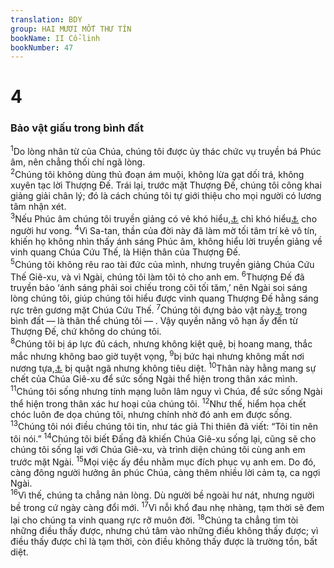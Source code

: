 ```yaml
---
translation: BDY
group: HAI MƯƠI MỐT THƯ TÍN
bookName: II Cổ-linh 
bookNumber: 47
---
```


<div class="title"><h1>4</h1><h3>Bảo vật giấu trong bình đất</h3></div>
<span class="verse 2co_4_1"><sup>1</sup>Do lòng nhân từ của Chúa, chúng tôi được ủy thác chức vụ truyền bá Phúc âm, nên chẳng thối chí ngã lòng.<br/></span>
<span class="verse 2co_4_2"><sup>2</sup>Chúng tôi không dùng thủ đoạn ám muội, không lừa gạt dối trá, không xuyên tạc lời Thượng Đế. Trái lại, trước mặt Thượng Đế, chúng tôi công khai giảng giải chân lý; đó là cách chúng tôi tự giới thiệu cho mọi người có lương tâm nhận xét.<br/></span>
<span class="verse 2co_4_3"><sup>3</sup>Nếu Phúc âm chúng tôi truyền giảng có vẻ khó hiểu,<a href="#" data-toggle="tooltip" data-placement="bottom" title="Nt che kín">⚓</a> chỉ khó hiểu<a href="#" data-toggle="tooltip" data-placement="bottom" title="Nt che kín">⚓</a> cho người hư vong. </span>
<span class="verse 2co_4_4"><sup>4</sup>Vì Sa-tan, thần của đời này đã làm mờ tối tâm trí kẻ vô tín, khiến họ không nhìn thấy ánh sáng Phúc âm, không hiểu lời truyền giảng về vinh quang Chúa Cứu Thế, là Hiện thân của Thượng Đế.<br/></span>
<span class="verse 2co_4_5"><sup>5</sup>Chúng tôi không rêu rao tài đức của mình, nhưng truyền giảng Chúa Cứu Thế Giê-xu, và vì Ngài, chúng tôi làm tôi tỏ cho anh em. </span>
<span class="verse 2co_4_6"><sup>6</sup>Thượng Đế đã truyền bảo ‘ánh sáng phải soi chiếu trong cõi tối tăm,’ nên Ngài soi sáng lòng chúng tôi, giúp chúng tôi hiểu được vinh quang Thượng Đế hằng sáng rực trên gương mặt Chúa Cứu Thế. </span>
<span class="verse 2co_4_7"><sup>7</sup>Chúng tôi đựng bảo vật này<a href="#" data-toggle="tooltip" data-placement="bottom" title="Tức là ánh sáng tri thức, vinh quang và quyền năng của Chúa theo câu 4-6,7 b">⚓</a> trong bình đất — là thân thể chúng tôi — . Vậy quyền năng vô hạn ấy đến từ Thượng Đế, chứ không do chúng tôi.<br/></span>
<span class="verse 2co_4_8"><sup>8</sup>Chúng tôi bị áp lực đủ cách, nhưng không kiệt quệ, bị hoang mang, thắc mắc nhưng không bao giờ tuyệt vọng, </span>
<span class="verse 2co_4_9"><sup>9</sup>bị bức hại nhưng không mất nơi nương tựa,<a href="#" data-toggle="tooltip" data-placement="bottom" title="Nt bị ruồng bỏ">⚓</a> bị quật ngã nhưng không tiêu diệt. </span>
<span class="verse 2co_4_10"><sup>10</sup>Thân này hằng mang sự chết của Chúa Giê-xu để sức sống Ngài thể hiện trong thân xác mình.</span>
<span class="verse 2co_4_11"><sup>11</sup>Chúng tôi sống nhưng tính mạng luôn lâm nguy vì Chúa, để sức sống Ngài thể hiện trong thân xác hư hoại của chúng tôi. </span>
<span class="verse 2co_4_12"><sup>12</sup>Như thế, hiểm họa chết chóc luôn đe dọa chúng tôi, nhưng chính nhờ đó anh em được sống.<br/></span>
<span class="verse 2co_4_13"><sup>13</sup>Chúng tôi nói điều chúng tôi tin, như tác giả Thi thiên đã viết: “Tôi tin nên tôi nói.” </span>
<span class="verse 2co_4_14"><sup>14</sup>Chúng tôi biết Đấng đã khiến Chúa Giê-xu sống lại, cũng sẽ cho chúng tôi sống lại với Chúa Giê-xu, và trình diện chúng tôi cùng anh em trước mặt Ngài. </span>
<span class="verse 2co_4_15"><sup>15</sup>Mọi việc ấy đều nhằm mục đích phục vụ anh em. Do đó, càng đông người hưởng ân phúc Chúa, càng thêm nhiều lời cảm tạ, ca ngợi Ngài.<br/></span>
<span class="verse 2co_4_16"><sup>16</sup>Vì thế, chúng ta chẳng nản lòng. Dù người bề ngoài hư nát, nhưng người bề trong cứ ngày càng đổi mới.</span>
<span class="verse 2co_4_17"><sup>17</sup>Vì nỗi khổ đau nhẹ nhàng, tạm thời sẽ đem lại cho chúng ta vinh quang rực rỡ muôn đời. </span>
<span class="verse 2co_4_18"><sup>18</sup>Chúng ta chẳng tìm tòi những điều thấy được, nhưng chú tâm vào những điều không thấy được; vì điều thấy được chỉ là tạm thời, còn điều không thấy được là trường tồn, bất diệt.</span>
